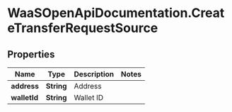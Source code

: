 # WaaSOpenApiDocumentation.CreateTransferRequestSource

## Properties

Name | Type | Description | Notes
------------ | ------------- | ------------- | -------------
**address** | **String** | Address | 
**walletId** | **String** | Wallet ID | 


